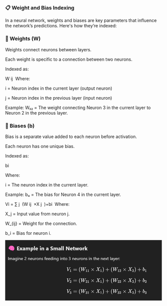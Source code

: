 ### 📋 Weight and Bias Indexing
In a neural network, weights and biases are key parameters that influence the network’s predictions. Here's how they’re indexed:

### 🔹 Weights (W)
Weights connect neurons between layers.

Each weight is specific to a connection between two neurons.

Indexed as:

W 
ij
​
Where:

i = Neuron index in the current layer (output neuron)

j = Neuron index in the previous layer (input neuron)

Example: W₃₂ = The weight connecting Neuron 3 in the current layer to Neuron 2 in the previous layer.

### 🔹 Biases (b)
Bias is a separate value added to each neuron before activation.

Each neuron has one unique bias.

Indexed as:

bi

Where:

i = The neuron index in the current layer.

Example: b₄ = The bias for Neuron 4 in the current layer.

Vi = 
∑
j 
​
 (W 
ij
​
 ×X 
j
​
 )+bi
​
Where:

X_j = Input value from neuron j.

W_{ij} = Weight for the connection.

b_i = Bias for neuron i.

![](/images/{3352B316-8AA5-4E8E-BEBA-1AC21203FDB6}.png)
